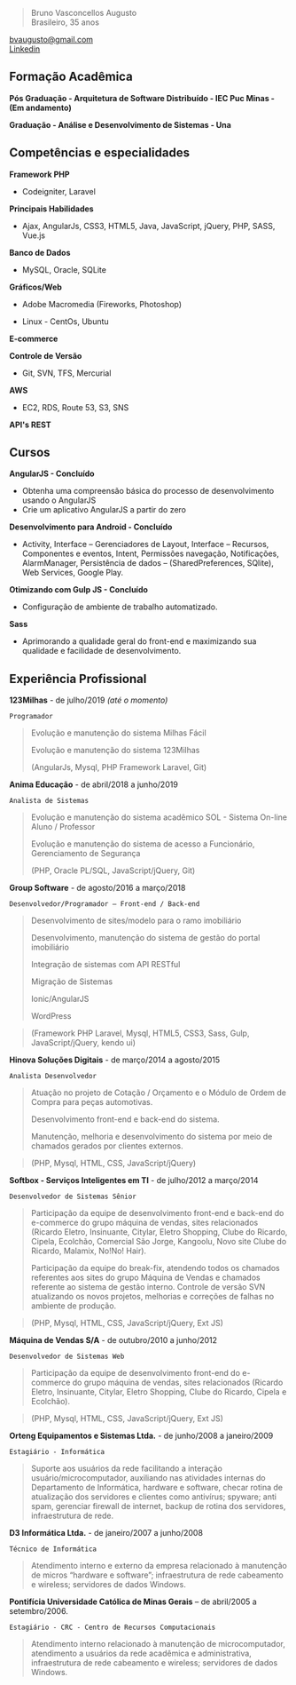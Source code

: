 >Bruno Vasconcellos Augusto     
>Brasileiro, 35 anos    

[bvaugusto@gmail.com](bvaugusto@gmail.com)      
[Linkedin](https://www.linkedin.com/in/bvaugusto)      

## Formação Acadêmica

**Pós Graduação - Arquitetura de Software Distribuído - IEC Puc Minas - (Em andamento)**

**Graduação - Análise e Desenvolvimento de Sistemas - Una**

## Competências e especialidades

**Framework PHP**
* Codeigniter, Laravel

**Principais Habilidades**
* Ajax, AngularJs, CSS3, HTML5, Java, JavaScript, jQuery, PHP, SASS, Vue.js

**Banco de Dados**
* MySQL, Oracle, SQLite

**Gráficos/Web**
* Adobe Macromedia (Fireworks, Photoshop)

* Linux - CentOs, Ubuntu

**E-commerce**

**Controle de Versão**
* Git, SVN, TFS, Mercurial

**AWS**
* EC2, RDS, Route 53, S3, SNS

**API's REST**

## Cursos

**AngularJS - Concluído**
* Obtenha uma compreensão básica do processo de desenvolvimento usando o AngularJS
* Crie um aplicativo AngularJS a partir do zero

**Desenvolvimento para Android - Concluído**
* Activity, Interface – Gerenciadores de Layout, Interface –
Recursos, Componentes e eventos, Intent, Permissões navegação, Notificações, AlarmManager, 
Persistência de dados – (SharedPreferences, SQlite), Web Services, Google Play.

**Otimizando com Gulp JS - Concluído**
*  Configuração de ambiente de trabalho automatizado.

**Sass**
*  Aprimorando a qualidade geral do front-end e maximizando sua qualidade e facilidade de desenvolvimento.

## Experiência Profissional

**123Milhas** - de julho/2019 *(até o momento)*

    Programador
>Evolução e manutenção do sistema Milhas Fácil
>
>Evolução e manutenção do sistema 123Milhas
>
>(AngularJs, Mysql, PHP Framework Laravel, Git)

**Anima Educação** - de abril/2018 a junho/2019

    Analista de Sistemas
>Evolução e manutenção do sistema acadêmico SOL - Sistema On-line Aluno / Professor
>
>Evolução e manutenção do sistema de acesso a Funcionário, Gerenciamento de Segurança
>
>(PHP, Oracle PL/SQL, JavaScript/jQuery, Git)

**Group Software** - de agosto/2016 a março/2018

    Desenvolvedor/Programador – Front-end / Back-end
>Desenvolvimento de sites/modelo para o ramo imobiliário
>
>Desenvolvimento, manutenção do sistema de gestão do portal imobiliário
>
>Integração de sistemas com API RESTful
>
>Migração de Sistemas
>
>Ionic/AngularJS
>
>WordPress

>(Framework PHP Laravel, Mysql, HTML5, CSS3, Sass, Gulp, JavaScript/jQuery, kendo ui)

**Hinova Soluções Digitais** - de março/2014 a agosto/2015

    Analista Desenvolvedor
>Atuação no projeto de Cotação / Orçamento e o Módulo de Ordem de Compra para peças automotivas.
>
>Desenvolvimento front-end e back-end do sistema.
>
>Manutenção, melhoria e desenvolvimento do sistema por meio de chamados gerados por clientes externos.

>(PHP, Mysql, HTML, CSS, JavaScript/jQuery)

**Softbox - Serviços Inteligentes em TI** - de julho/2012 a março/2014

    Desenvolvedor de Sistemas Sênior
>Participação da equipe de desenvolvimento front-end e back-end do e-commerce do grupo máquina de vendas, sites 
relacionados (Ricardo Eletro, Insinuante, Citylar, Eletro Shopping, Clube do Ricardo, Cipela, Ecolchão, 
Comercial São Jorge, Kangoolu, Novo site Clube do Ricardo, Malamix, No!No! Hair).
>
>Participação da equipe do break-fix, atendendo todos os chamados referentes aos sites do grupo Máquina de Vendas e 
chamados referente ao sistema de gestão interno. Controle de versão SVN atualizando os novos projetos, melhorias e 
correções de falhas no ambiente de produção.

>(PHP, Mysql, HTML, CSS, JavaScript/jQuery, Ext JS)

**Máquina de Vendas S/A** - de outubro/2010 a junho/2012
    
    Desenvolvedor de Sistemas Web
>Participação da equipe de desenvolvimento front-end do e-commerce do grupo máquina de vendas, sites relacionados 
(Ricardo Eletro, Insinuante, Citylar, Eletro Shopping, Clube do Ricardo, Cipela e Ecolchão).

>(PHP, Mysql, HTML, CSS, JavaScript/jQuery, Ext JS)

**Orteng Equipamentos e Sistemas Ltda.** - de junho/2008 a janeiro/2009

    Estagiário - Informática
>Suporte aos usuários da rede facilitando a interação usuário/microcomputador, auxiliando nas atividades internas do 
Departamento de Informática, hardware e software, checar rotina de atualização dos servidores e clientes como antivírus; 
spyware; anti spam, gerenciar firewall de internet, backup de rotina dos servidores, infraestrutura de rede.

**D3 Informática Ltda.** - de janeiro/2007 a junho/2008

    Técnico de Informática
>Atendimento interno e externo da empresa relacionado à manutenção de micros “hardware e software”; infraestrutura 
de rede cabeamento e wireless; servidores de dados Windows.

**Pontifícia Universidade Católica de Minas Gerais** – de abril/2005 a
setembro/2006.

    Estagiário - CRC - Centro de Recursos Computacionais
>Atendimento interno relacionado à manutenção de microcomputador, atendimento a usuários da rede acadêmica 
e administrativa, infraestrutura de rede cabeamento e wireless; servidores de dados Windows.